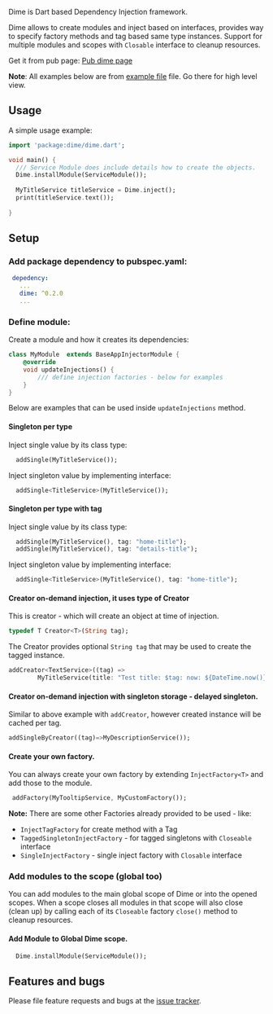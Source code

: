 Dime is Dart based Dependency Injection framework.

Dime allows to create modules and inject based on interfaces, provides way to specify factory methods and tag based same type instances.
Support for multiple modules and scopes with `Closable` interface to cleanup resources.

Get it from pub page: [Pub dime page](https://pub.dartlang.org/packages/dime)

__Note__: 
All examples below are from [example file](example/dime_example.dart) file. Go there for high level view.

## Usage

A simple usage example:

```dart
import 'package:dime/dime.dart';

void main() {
  /// Service Module does include details how to create the objects.   
  Dime.installModule(ServiceModule());
     
  MyTitleService titleService = Dime.inject();
  print(titleService.text());
  
}


```

## Setup

### Add package dependency to pubspec.yaml:

```yaml
 depedency: 
   ...
   dime: ^0.2.0
   ...
```

### Define module:

Create a module and how it creates its dependencies:

```dart
class MyModule  extends BaseAppInjectorModule {
    @override
    void updateInjections() {
        /// define injection factories - below for examples      
    }
}

```

Below are examples that can be used inside `updateInjections` method.

#### Singleton per type

Inject single value by its class type:

```dart
  addSingle(MyTitleService());
```

Inject singleton value by implementing interface:
```dart
  addSingle<TitleService>(MyTitleService());
```

#### Singleton per type with tag

Inject single value by its class type:

```dart
  addSingle(MyTitleService(), tag: "home-title");
  addSingle(MyTitleService(), tag: "details-title");
```

Inject singleton value by implementing interface:
```dart
  addSingle<TitleService>(MyTitleService(), tag: "home-title");
```

#### Creator on-demand injection, it uses type of Creator

This is creator - which will create an object at time of injection.
```dart
typedef T Creator<T>(String tag);
```

The Creator provides optional `String tag` that may be used to create the tagged instance.

```dart
addCreator<TextService>((tag) =>
        MyTitleService(title: "Test title: $tag: now: ${DateTime.now()}"));
```
#### Creator on-demand injection with singleton storage - delayed singleton.

Similar to above example with `addCreator`, however created instance will be cached per tag.

```dart
addSingleByCreator((tag)=>MyDescriptionService());
```

#### Create your own factory.

You can always create your own factory by extending `InjectFactory<T>` and add those to the module.

```dart
 addFactory(MyTooltipService, MyCustomFactory());
```

__Note:__
There are some other Factories already provided to be used - like:
- `InjectTagFactory` for create method with a Tag
- `TaggedSingletonInjectFactory` - for tagged singletons with `Closeable` interface
- `SingleInjectFactory` - single inject factory with `Closable` interface

### Add modules to the scope (global too)

You can add modules to the main global scope of Dime or into the opened scopes.
When a scope closes all modules in that scope will also close (clean up) by calling each of its `Closeable` factory `close()` method to cleanup resources.

#### Add Module to Global Dime scope.

```dart
  Dime.installModule(ServiceModule());
```




## Features and bugs

Please file feature requests and bugs at the [issue tracker][tracker].

[tracker]: http://example.com/issues/replaceme

